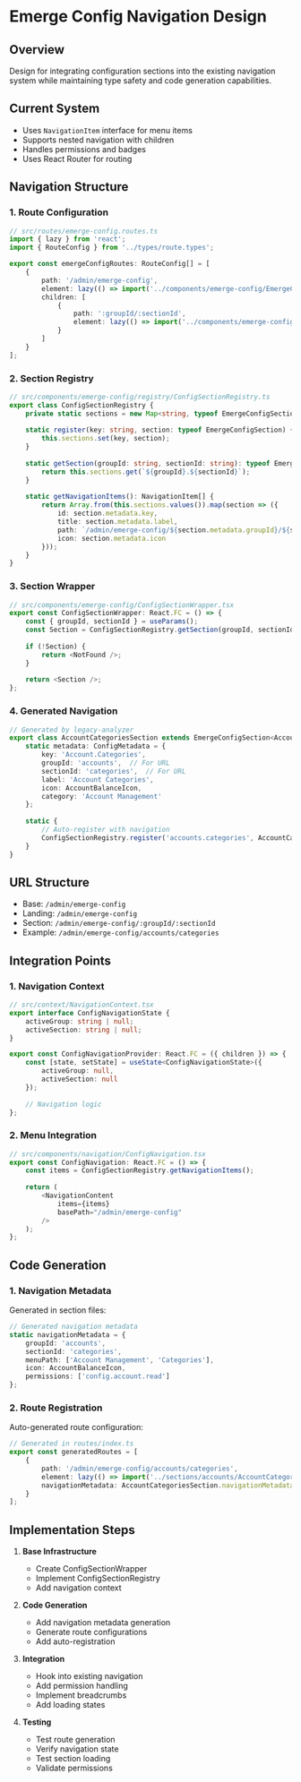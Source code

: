 # Emerge Config Navigation Design

## Overview
Design for integrating configuration sections into the existing navigation system while maintaining type safety and code generation capabilities.

## Current System
- Uses `NavigationItem` interface for menu items
- Supports nested navigation with children
- Handles permissions and badges
- Uses React Router for routing

## Navigation Structure

### 1. Route Configuration
```typescript
// src/routes/emerge-config.routes.ts
import { lazy } from 'react';
import { RouteConfig } from '../types/route.types';

export const emergeConfigRoutes: RouteConfig[] = [
    {
        path: '/admin/emerge-config',
        element: lazy(() => import('../components/emerge-config/EmergeConfigLanding')),
        children: [
            {
                path: ':groupId/:sectionId',
                element: lazy(() => import('../components/emerge-config/ConfigSectionWrapper'))
            }
        ]
    }
];
```

### 2. Section Registry
```typescript
// src/components/emerge-config/registry/ConfigSectionRegistry.ts
export class ConfigSectionRegistry {
    private static sections = new Map<string, typeof EmergeConfigSection>();
    
    static register(key: string, section: typeof EmergeConfigSection) {
        this.sections.set(key, section);
    }
    
    static getSection(groupId: string, sectionId: string): typeof EmergeConfigSection | undefined {
        return this.sections.get(`${groupId}.${sectionId}`);
    }
    
    static getNavigationItems(): NavigationItem[] {
        return Array.from(this.sections.values()).map(section => ({
            id: section.metadata.key,
            title: section.metadata.label,
            path: `/admin/emerge-config/${section.metadata.groupId}/${section.metadata.sectionId}`,
            icon: section.metadata.icon
        }));
    }
}
```

### 3. Section Wrapper
```typescript
// src/components/emerge-config/ConfigSectionWrapper.tsx
export const ConfigSectionWrapper: React.FC = () => {
    const { groupId, sectionId } = useParams();
    const Section = ConfigSectionRegistry.getSection(groupId, sectionId);
    
    if (!Section) {
        return <NotFound />;
    }
    
    return <Section />;
};
```

### 4. Generated Navigation
```typescript
// Generated by legacy-analyzer
export class AccountCategoriesSection extends EmergeConfigSection<AccountConfig> {
    static metadata: ConfigMetadata = {
        key: 'Account.Categories',
        groupId: 'accounts',  // For URL
        sectionId: 'categories',  // For URL
        label: 'Account Categories',
        icon: AccountBalanceIcon,
        category: 'Account Management'
    };
    
    static {
        // Auto-register with navigation
        ConfigSectionRegistry.register('accounts.categories', AccountCategoriesSection);
    }
}
```

## URL Structure
- Base: `/admin/emerge-config`
- Landing: `/admin/emerge-config`
- Section: `/admin/emerge-config/:groupId/:sectionId`
- Example: `/admin/emerge-config/accounts/categories`

## Integration Points

### 1. Navigation Context
```typescript
// src/context/NavigationContext.tsx
export interface ConfigNavigationState {
    activeGroup: string | null;
    activeSection: string | null;
}

export const ConfigNavigationProvider: React.FC = ({ children }) => {
    const [state, setState] = useState<ConfigNavigationState>({
        activeGroup: null,
        activeSection: null
    });
    
    // Navigation logic
};
```

### 2. Menu Integration
```typescript
// src/components/navigation/ConfigNavigation.tsx
export const ConfigNavigation: React.FC = () => {
    const items = ConfigSectionRegistry.getNavigationItems();
    
    return (
        <NavigationContent 
            items={items}
            basePath="/admin/emerge-config"
        />
    );
};
```

## Code Generation

### 1. Navigation Metadata
Generated in section files:
```typescript
// Generated navigation metadata
static navigationMetadata = {
    groupId: 'accounts',
    sectionId: 'categories',
    menuPath: ['Account Management', 'Categories'],
    icon: AccountBalanceIcon,
    permissions: ['config.account.read']
};
```

### 2. Route Registration
Auto-generated route configuration:
```typescript
// Generated in routes/index.ts
export const generatedRoutes = [
    {
        path: '/admin/emerge-config/accounts/categories',
        element: lazy(() => import('../sections/accounts/AccountCategoriesSection')),
        navigationMetadata: AccountCategoriesSection.navigationMetadata
    }
];
```

## Implementation Steps

1. **Base Infrastructure**
   - Create ConfigSectionWrapper
   - Implement ConfigSectionRegistry
   - Add navigation context

2. **Code Generation**
   - Add navigation metadata generation
   - Generate route configurations
   - Add auto-registration

3. **Integration**
   - Hook into existing navigation
   - Add permission handling
   - Implement breadcrumbs
   - Add loading states

4. **Testing**
   - Test route generation
   - Verify navigation state
   - Test section loading
   - Validate permissions
